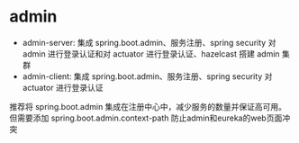 # admin

- admin-server: 集成 spring.boot.admin、服务注册、spring security 对 admin 进行登录认证和对 actuator 进行登录认证、hazelcast 搭建 admin 集群
- admin-client: 集成 spring.boot.admin、服务注册、spring security 对 actuator 进行登录认证

推荐将 spring.boot.admin 集成在注册中心中，减少服务的数量并保证高可用。但需要添加 spring.boot.admin.context-path 防止admin和eureka的web页面冲突

